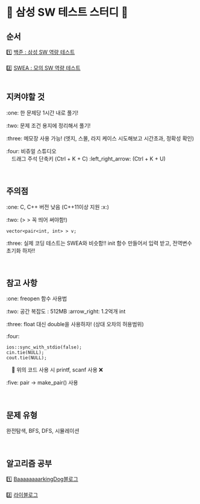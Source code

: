 # :pencil: 삼성 SW 테스트 스터디 :pencil:

## 순서
:one: [백준 : 삼성 SW 역량 테스트](https://www.acmicpc.net/workbook/view/1152) </br>
 </br>
:two: [SWEA : 모의 SW 역량 테스트](https://swexpertacademy.com/main/main.do) </br>
<br/>

## 지켜야할 것
<p> :one: 한 문제당 1시간 내로 풀기! </p>
<p> :two: 문제 조건 용지에 정리해서 풀기! </p>
<p> :three: 메모장 사용 가능! (엣지, 스몰, 라지 케이스 시도해보고 시간초과, 정확성 확인) </p>
<p> :four: 비쥬얼 스튜디오 <br/>
 드래그 주석 단축키 (Ctrl + K + C) :left_right_arrow: (Ctrl + K + U)
</p>
<br/>

## 주의점
<p> :one: C, C++ 버전 낮음 (C++11이상 지원 :x:) </p>
<p> :two: (> > 꼭 띄어 써야함!) 

    vector<pair<int, int> > v;

</p>
<p> :three: 실제 코딩 테스트는 SWEA와 비슷함!! init 함수 만들어서 입력 받고, 전역변수 초기화 하자!! </p>
<br/>

## 참고 사항
<p> :one: freopen 함수 사용법 </p>
<p> :two: 공간 복잡도 : 512MB :arrow_right: 1.2억개 int</p>
<p> :three: float 대신 double을 사용하자! (상대 오차의 허용범위) </p>
<p> :four:

    ios::sync_with_stdio(false);
    cin.tie(NULL);
    cout.tie(NULL);

 :loudspeaker: 위의 코드 사용 시 printf, scanf 사용 :x: 
</p>
<p> :five: pair -> make_pair() 사용
</p>
<br/>

## 문제 유형
<p> 완전탐색, BFS, DFS, 시뮬레이션 </p>
<br/>

## 알고리즘 공부
:one: [BaaaaaaaarkingDog블로그](https://blog.encrypted.gg/category/%EA%B0%95%EC%A2%8C/%EC%8B%A4%EC%A0%84%20%EC%95%8C%EA%B3%A0%EB%A6%AC%EC%A6%98) <br/>
<br/>
:two: [라이블로그](https://m.blog.naver.com/PostList.naver?blogId=kks227) <br/>
